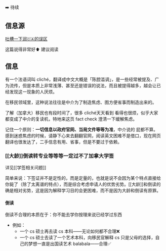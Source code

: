 ➡️ 待续

## 信息源

[吐槽一下润🇨🇦的误区](http://xhslink.com/ITZxMl)

这篇说得非常好⬆️ 建议阅读

## 信息

有一个法语词叫 cliché，翻译成中文大概是「陈腔滥调」，是一些经常被提及、广为流传，但是本质上非常浅薄、甚至还是错误的说法，而且被提得越多，越会让已经发现这一现象的人厌烦。

在移民领域里，这种说法往往是中介为了制造焦虑、图方便省事而制造出来的。

了解（加拿大）移民也有段时间了，很多 cliché天天看到 看得也很烦，似乎大家都变成了中介的复读机，特地来这页 fact check 澄清一下缓解焦虑。

记住一个原则：**一切信息以政府官网、当局文件等等为准**，中介说的 屁都不算。感到迷惑焦虑的时候，请静下心来去翻翻官网，阅读英文困难不是借口，现在网页翻译也很发达了，二手信息有用、省事，但是不要过于依赖。

### [[大龄]]倒读转专业等等等一定过不了加拿大学签

详见[[学签相关问题]]

简单来说：下签证并不是定性的，而是定量的，也就是说不会因为某个特点直接给你毙了（除了太离谱的特点），而是综合考虑申请人的优势劣势。[[大龄]]和倒读的确是相对劣势，这是因为解释学习目的会更困难，而不是因为大龄和倒读有原罪。

#### 倒读

倒读不合理的本质在于：你不能去学你按理来说已经学过东西

- 例如：
	- 一个 cs 硕士再去读 cs 本科——无论如何都不合理❌
	- 一个 cs 硕士去读了一个艺术本科，向移民官解释 cs 只是父母的选择，自己的梦想一直是出国读艺术 balabala——合理✅

